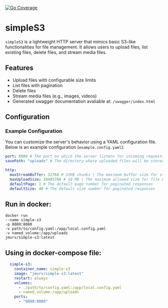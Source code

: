 [![Go Coverage](https://github.com/JMURv/simpleS3/wiki/coverage.svg)](https://raw.githack.com/wiki/JMURv/simpleS3/coverage.html)

# simpleS3

`simpleS3` is a lightweight HTTP server that mimics basic S3-like functionalities for file management. It allows users to upload files, list existing files, delete files, and stream media files.

## Features
- Upload files with configurable size limits
- List files with pagination
- Delete files
- Stream media files (e.g., images, videos)
- Generated swagger documentation avaliable at: `/swagger/index.html`

## Configuration

### Example Configuration

You can customize the server's behavior using a YAML configuration file. Below is an example configuration (`example.config.yaml`):

```yaml
port: 8080 # The port on which the server listens for incoming requests
savePath: "uploads" # The directory where uploaded files will be stored

http:
  maxStreamBuffer: 32768 # 32KB chunks | The maximum buffer size for streaming media files
  maxUploadSize: 10485760 # 10 MB | The maximum allowed size for file uploads
  defaultPage: 1 # The default page number for paginated responses
  defaultSize: 40 # The default size number for paginated responses
```

## Run in docker:
```shell
docker run 
--name simple-s3 
-p 8080:8080 
-v path/to/config.yaml:/app/local.config.yaml 
-v named_volume:/app/uploads
jmurv/simple-s3:latest
```

## Using in docker-compose file:
```yaml
  simple-s3:
    container_name: simple-s3
    image: "jmurv/simple-s3:latest"
    restart: always
    volumes:
      - ./path/to/config.yaml:/app/local.config.yaml
      - named_volume:/app/uploads
    ports:
      - "8080:8080"
```